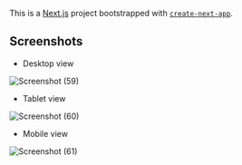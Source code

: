 This is a [Next.js](https://nextjs.org/) project bootstrapped with [`create-next-app`](https://github.com/vercel/next.js/tree/canary/packages/create-next-app).

## Screenshots

* Desktop view

![Screenshot (59)](https://github.com/cjgv1809/Live-News-App/assets/57246901/4d1e7bb1-a390-47e8-a8fa-5d3eab802011)

* Tablet view

![Screenshot (60)](https://github.com/cjgv1809/Live-News-App/assets/57246901/3d931f21-4b36-4f64-8b28-92a653046d27)

* Mobile view

![Screenshot (61)](https://github.com/cjgv1809/Live-News-App/assets/57246901/d2a15124-276c-48e4-898d-79c75b82a658)
